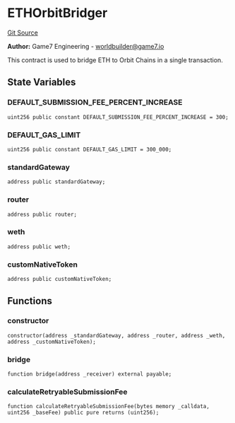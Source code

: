 # ETHOrbitBridger
[Git Source](https://github.com/G7DAO/protocol/blob/f0f83a37294cdf00eb87c0478d9db8879b5b60dc/contracts/bridge/ETHOrbitBridger.sol)

**Author:**
Game7 Engineering - worldbuilder@game7.io

This contract is used to bridge ETH to Orbit Chains in a single transaction.


## State Variables
### DEFAULT_SUBMISSION_FEE_PERCENT_INCREASE

```solidity
uint256 public constant DEFAULT_SUBMISSION_FEE_PERCENT_INCREASE = 300;
```


### DEFAULT_GAS_LIMIT

```solidity
uint256 public constant DEFAULT_GAS_LIMIT = 300_000;
```


### standardGateway

```solidity
address public standardGateway;
```


### router

```solidity
address public router;
```


### weth

```solidity
address public weth;
```


### customNativeToken

```solidity
address public customNativeToken;
```


## Functions
### constructor


```solidity
constructor(address _standardGateway, address _router, address _weth, address _customNativeToken);
```

### bridge


```solidity
function bridge(address _receiver) external payable;
```

### calculateRetryableSubmissionFee


```solidity
function calculateRetryableSubmissionFee(bytes memory _calldata, uint256 _baseFee) public pure returns (uint256);
```

